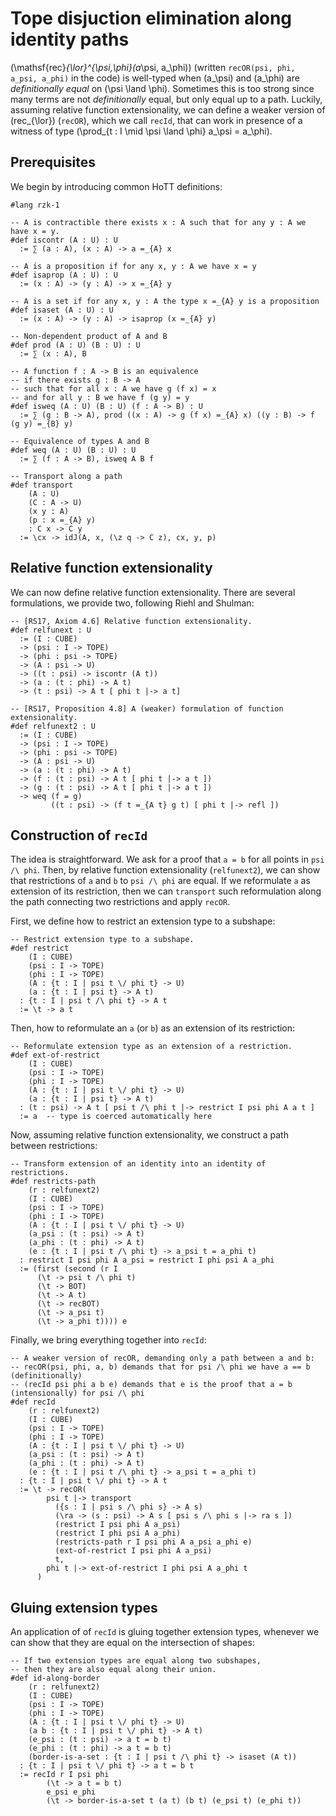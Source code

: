 # Tope disjuction elimination along identity paths

\(\mathsf{rec}_{\lor}^{\psi,\phi}(a_\psi, a_\phi)\) (written `recOR(psi, phi, a_psi, a_phi)` in the code)
is well-typed when \(a_\psi\) and \(a_\phi\) are _definitionally equal_ on \(\psi \land \phi\).
Sometimes this is too strong since many terms are not _definitionally_ equal, but only equal up to a path.
Luckily, assuming relative function extensionality, we can define a weaker version of \(rec_{\lor}\) (`recOR`), which we call `recId`, that can work in presence of a witness of type \(\prod_{t : I \mid \psi \land \phi} a_\psi = a_\phi\).

## Prerequisites

We begin by introducing common HoTT definitions:

```rzk
#lang rzk-1

-- A is contractible there exists x : A such that for any y : A we have x = y.
#def iscontr (A : U) : U
  := ∑ (a : A), (x : A) -> a =_{A} x

-- A is a proposition if for any x, y : A we have x = y
#def isaprop (A : U) : U
  := (x : A) -> (y : A) -> x =_{A} y

-- A is a set if for any x, y : A the type x =_{A} y is a proposition
#def isaset (A : U) : U
  := (x : A) -> (y : A) -> isaprop (x =_{A} y)

-- Non-dependent product of A and B
#def prod (A : U) (B : U) : U
  := ∑ (x : A), B

-- A function f : A -> B is an equivalence
-- if there exists g : B -> A
-- such that for all x : A we have g (f x) = x
-- and for all y : B we have f (g y) = y
#def isweq (A : U) (B : U) (f : A -> B) : U
  := ∑ (g : B -> A), prod ((x : A) -> g (f x) =_{A} x) ((y : B) -> f (g y) =_{B} y)

-- Equivalence of types A and B
#def weq (A : U) (B : U) : U
  := ∑ (f : A -> B), isweq A B f

-- Transport along a path
#def transport
    (A : U)
    (C : A -> U)
    (x y : A)
    (p : x =_{A} y)
    : C x -> C y
  := \cx -> idJ(A, x, (\z q -> C z), cx, y, p)
```

## Relative function extensionality

We can now define relative function extensionality. There are several formulations, we provide two, following Riehl and Shulman:

```rzk
-- [RS17, Axiom 4.6] Relative function extensionality.
#def relfunext : U
  := (I : CUBE)
  -> (psi : I -> TOPE)
  -> (phi : psi -> TOPE)
  -> (A : psi -> U)
  -> ((t : psi) -> iscontr (A t))
  -> (a : (t : phi) -> A t)
  -> (t : psi) -> A t [ phi t |-> a t]

-- [RS17, Proposition 4.8] A (weaker) formulation of function extensionality.
#def relfunext2 : U
  := (I : CUBE)
  -> (psi : I -> TOPE)
  -> (phi : psi -> TOPE)
  -> (A : psi -> U)
  -> (a : (t : phi) -> A t)
  -> (f : (t : psi) -> A t [ phi t |-> a t ])
  -> (g : (t : psi) -> A t [ phi t |-> a t ])
  -> weq (f = g)
         ((t : psi) -> (f t =_{A t} g t) [ phi t |-> refl ])
```

## Construction of `recId`

The idea is straightforward. We ask for a proof that `a = b` for all points in `psi /\ phi`. Then, by relative function extensionality (`relfunext2`), we can show that restrictions of `a` and `b` to `psi /\ phi` are equal. If we reformulate `a` as extension of its restriction, then we can `transport` such reformulation along the path connecting two restrictions and apply `recOR`.

First, we define how to restrict an extension type to a subshape:

```rzk
-- Restrict extension type to a subshape.
#def restrict
    (I : CUBE)
    (psi : I -> TOPE)
    (phi : I -> TOPE)
    (A : {t : I | psi t \/ phi t} -> U)
    (a : {t : I | psi t} -> A t)
  : {t : I | psi t /\ phi t} -> A t
  := \t -> a t
```

Then, how to reformulate an `a` (or `b`) as an extension of its restriction:

```rzk
-- Reformulate extension type as an extension of a restriction.
#def ext-of-restrict
    (I : CUBE)
    (psi : I -> TOPE)
    (phi : I -> TOPE)
    (A : {t : I | psi t \/ phi t} -> U)
    (a : {t : I | psi t} -> A t)
  : (t : psi) -> A t [ psi t /\ phi t |-> restrict I psi phi A a t ]
  := a  -- type is coerced automatically here
```

Now, assuming relative function extensionality, we construct a path between restrictions:

```rzk
-- Transform extension of an identity into an identity of restrictions.
#def restricts-path
    (r : relfunext2)
    (I : CUBE)
    (psi : I -> TOPE)
    (phi : I -> TOPE)
    (A : {t : I | psi t \/ phi t} -> U)
    (a_psi : (t : psi) -> A t)
    (a_phi : (t : phi) -> A t)
    (e : {t : I | psi t /\ phi t} -> a_psi t = a_phi t)
  : restrict I psi phi A a_psi = restrict I phi psi A a_phi
  := (first (second (r I
      (\t -> psi t /\ phi t)
      (\t -> BOT)
      (\t -> A t)
      (\t -> recBOT)
      (\t -> a_psi t)
      (\t -> a_phi t)))) e
```

Finally, we bring everything together into `recId`:

```rzk
-- A weaker version of recOR, demanding only a path between a and b:
-- recOR(psi, phi, a, b) demands that for psi /\ phi we have a == b (definitionally)
-- (recId psi phi a b e) demands that e is the proof that a = b (intensionally) for psi /\ phi
#def recId
    (r : relfunext2)
    (I : CUBE)
    (psi : I -> TOPE)
    (phi : I -> TOPE)
    (A : {t : I | psi t \/ phi t} -> U)
    (a_psi : (t : psi) -> A t)
    (a_phi : (t : phi) -> A t)
    (e : {t : I | psi t /\ phi t} -> a_psi t = a_phi t)
  : {t : I | psi t \/ phi t} -> A t
  := \t -> recOR(
        psi t |-> transport
          ({s : I | psi s /\ phi s} -> A s)
          (\ra -> (s : psi) -> A s [ psi s /\ phi s |-> ra s ])
          (restrict I psi phi A a_psi)
          (restrict I phi psi A a_phi)
          (restricts-path r I psi phi A a_psi a_phi e)
          (ext-of-restrict I psi phi A a_psi)
          t,
        phi t |-> ext-of-restrict I phi psi A a_phi t
      )
```

## Gluing extension types

An application of of `recId` is gluing together extension types,
whenever we can show that they are equal on the intersection of shapes:

```rzk
-- If two extension types are equal along two subshapes,
-- then they are also equal along their union.
#def id-along-border
    (r : relfunext2)
    (I : CUBE)
    (psi : I -> TOPE)
    (phi : I -> TOPE)
    (A : {t : I | psi t \/ phi t} -> U)
    (a b : {t : I | psi t \/ phi t} -> A t)
    (e_psi : (t : psi) -> a t = b t)
    (e_phi : (t : phi) -> a t = b t)
    (border-is-a-set : {t : I | psi t /\ phi t} -> isaset (A t))
  : {t : I | psi t \/ phi t} -> a t = b t
  := recId r I psi phi
        (\t -> a t = b t)
        e_psi e_phi
        (\t -> border-is-a-set t (a t) (b t) (e_psi t) (e_phi t))
```
